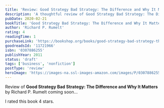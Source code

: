 ```yaml
---
title: 'Review: Good Strategy Bad Strategy: The Difference and Why It Matters'
description: 'A thoughtful review of Good Strategy Bad Strategy: The Difference and Why It Matters by Richard P. Rumelt'
pubDate: 2020-02-21
bookTitle: 'Good Strategy Bad Strategy: The Difference and Why It Matters'
author: 'Richard P. Rumelt'
rating: 4
readingTime: 1
purchaseLink: 'https://bookshop.org/books/good-strategy-bad-strategy-the-difference-and-why-it-matters/9780307886255'
goodreadsId: '11721966'
isbn: '0307886255'
publishYear: 2011
status: 'draft'
tags: ['business', 'nonfiction']
postType: 'review'
heroImage: 'https://images-na.ssl-images-amazon.com/images/P/0307886255.01.L.jpg'
---
```


Review of **Good Strategy Bad Strategy: The Difference and Why It Matters** by Richard P. Rumelt coming soon...

I rated this book 4 stars.